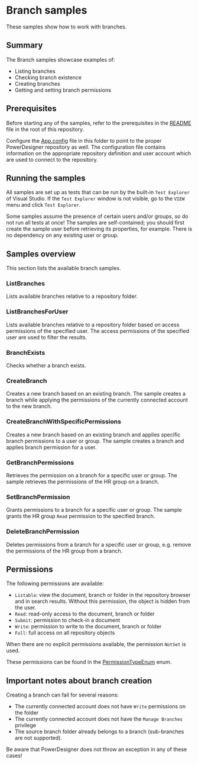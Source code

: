 # Branch samples

These samples show how to work with branches.

## Summary
The Branch samples showcase examples of:

* Listing branches
* Checking branch existence
* Creating branches
* Getting and setting branch permissions

## Prerequisites
Before starting any of the samples, refer to the prerequisites in the [README](../../README.md) file in the root of this repository.

Configure the [App.config](App.config) file in this folder to point to the proper PowerDesigner repository as well. The configuration file contains information on the appropriate repository definition and user account which are used to connect to the repository.

## Running the samples
All samples are set up as tests that can be run by the built-in `Test Explorer` of Visual Studio. If the `Test Explorer` window is not visible, go to the `VIEW` menu and click `Test Explorer`.

Some samples assume the presence of certain users and/or groups, so do not run all tests at once! The samples are self-contained; you should first create the sample user before retrieving its properties, for example. There is no dependency on any existing user or group.

## Samples overview
This section lists the available branch samples.

### ListBranches

Lists available branches relative to a repository folder.

### ListBranchesForUser

Lists available branches relative to a repository folder based on access permissions of the specified user. The access permissions of the specified user are used to filter the results.

### BranchExists

Checks whether a branch exists.

### CreateBranch

Creates a new branch based on an existing branch. The sample creates a branch while applying the permissions of the currently connected account to the new branch.

### CreateBranchWithSpecificPermissions

Creates a new branch based on an existing branch and applies specific branch permissions to a user or group. The sample creates a branch and applies branch permission for a user.

### GetBranchPermissions

 Retrieves the permission on a branch for a specific user or group. The sample retrieves the permissions of the HR group on a branch.

### SetBranchPermission

 Grants permissions to a branch for a specific user or group. The sample grants the HR group `Read` permission to the specified branch. 

### DeleteBranchPermission

Deletes permissions from a branch for a specific user or group, e.g. remove the permissions of the HR group from a branch.

## Permissions

The following permissions are available:
- `Listable`: view the document, branch or folder in the repository browser and in search results. Without this permission, the object is hidden from the user.
- `Read`: read-only access to the document, branch or folder
- `Submit`: permission to check-in a document
- `Write`: permission to write to the document, branch or folder
- `Full`: full access on all repository objects

When there are no explicit permissions available, the permission `NotSet` is used.

These permissions can be found in the [PermissionTypeEnum](../../Common/Enums.cs) enum.

## Important notes about branch creation

Creating a branch can fail for several reasons:
- The currently connected account does not have `Write` permissions on the folder
- The currently connected account does not have the `Manage Branches` privilege
- The source branch folder already belongs to a branch (sub-branches are not supported).

Be aware that PowerDesigner does not throw an exception in any of these cases!


